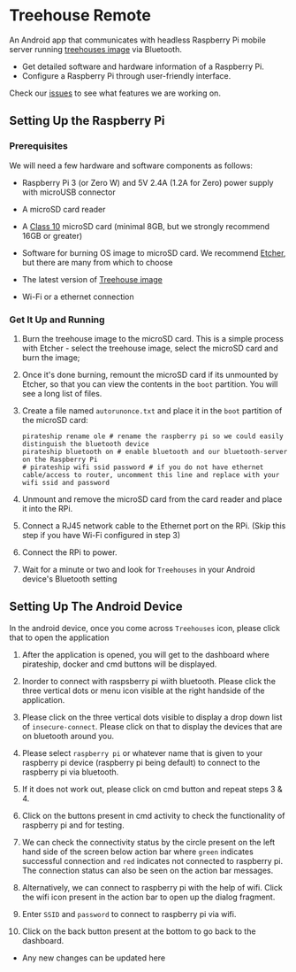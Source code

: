 # Treehouse Remote

An Android app that communicates with headless Raspberry Pi mobile server running [treehouses image](https://github.com/treehouses/builder) via Bluetooth.
- Get detailed software and hardware information of a Raspberry Pi.
- Configure a Raspberry Pi through user-friendly interface.

Check our [issues](https://github.com/treehouses/remote/issues) to see what features we are working on.

## Setting Up the Raspberry Pi

### Prerequisites
<!---
#please move to builder
--->
We will need a few hardware and software components as follows:

* Raspberry Pi 3 (or Zero W) and 5V 2.4A (1.2A for Zero) power supply with microUSB connector

* A microSD card reader

* A [Class 10](https://www.sdcard.org/developers/overview/speed_class/index.html) microSD card (minimal 8GB, but we strongly recommend 16GB or greater)

* Software for burning OS image to microSD card. We recommend [Etcher](https://etcher.io), but there are many from which to choose

* The latest version of [Treehouse image](http://dev.ole.org/)

* Wi-Fi or a ethernet connection

### Get It Up and Running

1. Burn the treehouse image to the microSD card. This is a simple process with Etcher - select the treehouse image, select the microSD card and burn the image;

2. Once it's done burning, remount the microSD card if its unmounted by Etcher, so that you can view the contents in the `boot` partition. You will see a long list of files.

3. Create a file named `autorunonce.txt` and place it in the `boot` partition of the microSD card:

    ```
    pirateship rename ole # rename the raspberry pi so we could easily distinguish the bluetooth device
    pirateship bluetooth on # enable bluetooth and our bluetooth-server on the Raspberry Pi
    # pirateship wifi ssid password # if you do not have ethernet cable/access to router, uncomment this line and replace with your wifi ssid and password 
    ```

4. Unmount and remove the microSD card from the card reader and place it into the RPi.

5. Connect a RJ45 network cable to the Ethernet port on the RPi. (Skip this step if you have Wi-Fi configured in step 3)

6. Connect the RPi to power.

7. Wait for a minute or two and look for `Treehouses` in your Android device's Bluetooth setting

## Setting Up The Android Device

In the android device, once you come across `Treehouses` icon, please click that to open the application

1. After the application is opened, you will get to the dashboard where pirateship, docker and cmd buttons will be displayed. 

2. Inorder to connect with raspsberry pi wiith bluetooth. Please click the three vertical dots or menu icon visible at the right handside of the application. 

3. Please click on the three vertical dots visible to display a drop down list of `insecure-connect`. Please click on that to display the devices that are on bluetooth around you. 

4. Please select `raspberry pi` or whatever name that is given to your raspberry pi device (raspberry pi being default) to connect to the raspberry pi via bluetooth.

5. If it does not work out, please click on cmd button and repeat steps 3 & 4.

6. Click on the buttons present in cmd activity to check the functionality of raspberry pi and for testing.

7. We can check the connectivity status by the circle present on the left hand side of the screen below action bar where `green` indicates successful connection and `red` indicates not connected to raspberry pi. The connection status can also be seen on the action bar messages.

8. Alternatively, we can connect to raspberry pi with the help of wifi. Click the wifi icon present in the action bar to open up the dialog fragment.

9. Enter `SSID` and `password` to connect to raspberry pi via wifi.

10. Click on the back button present at the bottom to go back to the dashboard.

* Any new changes can be updated here

